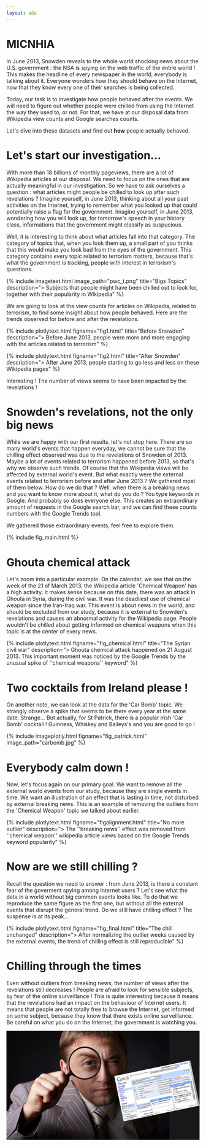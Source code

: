```yaml
---
layout: ada
---
```




# MICNHIA 

In June 2013, Snowden reveals to the whole world shocking news about the U.S. government : the NSA is spying on the web traffic of the entire world ! This makes the headline of every newspaper in the world, everybody is talking about it. Everyone wonders how they should behave on the Internet, now that they know every one of their searches is being collected. 

Today, our task is to investigate how people behaved after the events. We will need to figure out whether people were chilled from using the Internet the way they used to, or not. For that, we have at our disposal data from Wikipedia view counts and Google searches counts.

Let's dive into these datasets and find out **how** people actually behaved.


# Let's start our investigation...

With more than 18 billions of monthly pageviews, there are a lot of Wikipedia articles at our disposal. We need to focus on the ones that are actually meaningful in our investigation. So we have to ask ourselves a question : what articles might people be chilled to look up after such revelations ? Imagine yourself, in June 2013, thinking about all your past activities on the Internet, trying to remember what you looked up that could potentially raise a flag for the government. Imagine yourself, in June 2013, wondering how you will look up, for tomorrow's speech in your history class, informations that the government might classify as suspucious.  

Well, it is interesting to think about what articles fall into that category. The category of topics that, when you look them up,  a small part of you thinks that this would make you look bad from the eyes of the government. This category contains every topic related to terrorism matters, because that's what the government is tracking, people with interest in terrorism's questions.

{% include imagetext.html image_path="pwc_t.png" title="Bigs Topics" description="> Subjects that people might have been chilled out to look for, together with their popularity in Wikipedia" %}  

We are going to look at the view counts for articles on Wikipedia, related to terrorism, to find some insight about how people behaved. Here are the trends observed for before and after the revelations.

{% include plotlytext.html figname="fig1.html" title="Before Snowden" description="> Before June 2013, people were more and more engaging with the articles related to terrorism" %}

{% include plotlytext.html figname="fig2.html" title="After Snowden" description="> After June 2013, people starting to go less and less on these Wikipedia pages" %}

Interesting ! The number of views seems to have been impacted by the revelations !


# Snowden's revelations, not the only big news

While we are happy with our first results, let's not stop here. There are so many world's events that happen everyday, we cannot be sure that the chilling effect observed was due to the revelations of Snowden of 2013. Maybe a lot of events related to terrorism happened before 2013, so that's why we observe such trends. Of course that the Wikipedia views will be affected by external world's event. But what exactly were the external events related to terrorism before and after June 2013 ? We gathered most of them below. How do we do that ? Well, when there is a breaking news and you want to know more about it, what do you do ? You type keywords in Google. And probably so does everyone else. This creates an extraordinary amount of requests in the Google search bar, and we can find these counts numbers with the Google Trends tool. 

We gathered those extraordinary events, feel free to explore them.


{% include fig_main.html %}

# Ghouta chemical attack

Let's zoom into a particular example. On the calendar, we see that on the week of the 21 of March 2013, the Wikipedia article 'Chemical Weapon' has a high activity. It makes sense because on this date, there was an attack in Ghouta in Syria, during the civil war. It was the deadliest use of chemical weapon since the Iran-Iraq war. This event is about news in the world, and should be excluded from our study, because it is external to Snowden's revelations and causes an abnormal activity for the Wikipedia page. People wouldn't be chilled about getting informed on chemical weapons when this topic is at the center of every news. 

{% include plotlytext.html figname="fig_chemical.html" title="The Syrian civil war" description="> Ghouta chemical attack happened on 21 August 2013. This important moment was noticed by the Google Trends by the unusual spike of ''chemical weapons'' keyword" %}

# Two cocktails from Ireland please !

On another note, we can look at the data for the 'Car Bomb' topic. We strangly observe a spike that seems to be there every year at the same date. Strange... But actually, for St Patrick, there is a popular irish 'Car Bomb' cocktail ! Guinness, Whiskey and Baileys's and you are good to go !

{% include imageplotly.html figname="fig_patrick.html" image_path="carbomb.jpg" %}

# Everybody calm down !

Now, let's focus again on our primary goal. We want to remove all the external world events from our study, because they are single events in time. We want an illustration of an effect that is lasting in time, not disturbed by external breaking news. This is an example of removing the outliers from the 'Chemical Weapon' topic we talked about earlier.

{% include plotlytext.html figname="figalignment.html" title="No more outlier" description="> The ''breaking news'' effect was removed from ''chemical weapon'' wikipedia article views based on the Google Trends keyword popularity" %}

# Now are we still chilling ?
 Recall the question we need to answer : from June 2013, is there a constant fear of the goverment spying among Internet users ? Let's see what the data in a world without big common events looks like. To do that we reproduce the same figure as the first one, but without all the external events that disrupt the general trend. Do we still have chilling effect ? The suspense is at its peak...

{% include plotlytext.html figname="fig_final.html" title="The chill unchanged" description="> After normalizing the outlier weeks caused by the external events, the trend of chilling effect is still reproducible" %}


# Chilling through the times

Even without outliers from breaking news, the number of views after the revelations still decreases ! People are afraid to look for sensible subjects, by fear of the online surveillance ! This is quite interesting because it means that the revelations had an impact on the behaviour of Internet users. It means that people are not totally free to browse the Internet, get informed on some subject, because they know that there exists online surveillance. Be careful on what you do on the Internet, the government is watching you.

<div class="image-centered">
    <img src="assets/last.jpg" alt="">
</div>
